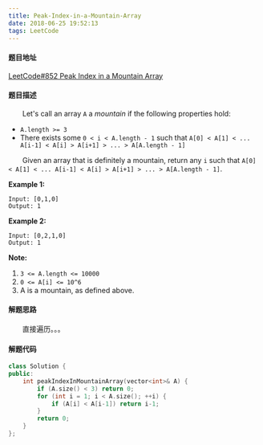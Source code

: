 ```yaml
---
title: Peak-Index-in-a-Mountain-Array
date: 2018-06-25 19:52:13
tags: LeetCode
---
```


#### 题目地址

[LeetCode#852 Peak Index in a Mountain Array](https://leetcode.com/problems/peak-index-in-a-mountain-array/description/)

#### 题目描述

&emsp;&emsp;Let's call an array `A` a *mountain* if the following properties hold:

- `A.length >= 3`
- There exists some `0 < i < A.length - 1` such that `A[0] < A[1] < ... A[i-1] < A[i] > A[i+1] > ... > A[A.length - 1]`

&emsp;&emsp;Given an array that is definitely a mountain, return any `i` such that `A[0] < A[1] < ... A[i-1] < A[i] > A[i+1] > ... > A[A.length - 1]`.

<!--more-->

**Example 1:**

```
Input: [0,1,0]
Output: 1
```

**Example 2:**

```
Input: [0,2,1,0]
Output: 1
```

**Note:**

1. `3 <= A.length <= 10000`
2. `0 <= A[i] <= 10^6`
3. A is a mountain, as defined above.

#### 解题思路

&emsp;&emsp;直接遍历。。。

#### 解题代码

```c++
class Solution {
public:
    int peakIndexInMountainArray(vector<int>& A) {
        if (A.size() < 3) return 0;
        for (int i = 1; i < A.size(); ++i) {
            if (A[i] < A[i-1]) return i-1;
        }
        return 0;
    }
};
```

